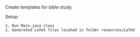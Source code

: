 Create templates for bible study.

Setup:
	
	1. Run Main.java class
	2. Generated LaTeX files located in folder resources/LaTeX